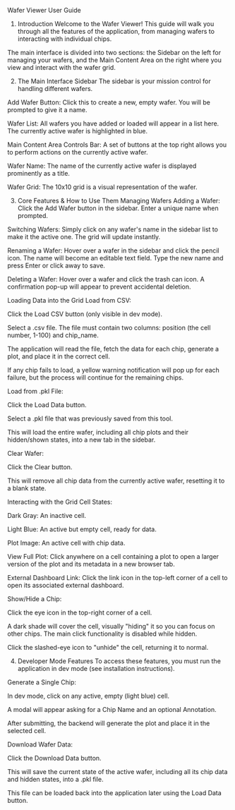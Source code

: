 Wafer Viewer User Guide
1. Introduction
Welcome to the Wafer Viewer! This guide will walk you through all the features of the application, from managing wafers to interacting with individual chips.

The main interface is divided into two sections: the Sidebar on the left for managing your wafers, and the Main Content Area on the right where you view and interact with the wafer grid.

2. The Main Interface
Sidebar
The sidebar is your mission control for handling different wafers.

Add Wafer Button: Click this to create a new, empty wafer. You will be prompted to give it a name.

Wafer List: All wafers you have added or loaded will appear in a list here. The currently active wafer is highlighted in blue.

Main Content Area
Controls Bar: A set of buttons at the top right allows you to perform actions on the currently active wafer.

Wafer Name: The name of the currently active wafer is displayed prominently as a title.

Wafer Grid: The 10x10 grid is a visual representation of the wafer.

3. Core Features & How to Use Them
Managing Wafers
Adding a Wafer: Click the Add Wafer button in the sidebar. Enter a unique name when prompted.

Switching Wafers: Simply click on any wafer's name in the sidebar list to make it the active one. The grid will update instantly.

Renaming a Wafer: Hover over a wafer in the sidebar and click the pencil icon. The name will become an editable text field. Type the new name and press Enter or click away to save.

Deleting a Wafer: Hover over a wafer and click the trash can icon. A confirmation pop-up will appear to prevent accidental deletion.

Loading Data into the Grid
Load from CSV:

Click the Load CSV button (only visible in dev mode).

Select a .csv file. The file must contain two columns: position (the cell number, 1-100) and chip_name.

The application will read the file, fetch the data for each chip, generate a plot, and place it in the correct cell.

If any chip fails to load, a yellow warning notification will pop up for each failure, but the process will continue for the remaining chips.

Load from .pkl File:

Click the Load Data button.

Select a .pkl file that was previously saved from this tool.

This will load the entire wafer, including all chip plots and their hidden/shown states, into a new tab in the sidebar.

Clear Wafer:

Click the Clear button.

This will remove all chip data from the currently active wafer, resetting it to a blank state.

Interacting with the Grid
Cell States:

Dark Gray: An inactive cell.

Light Blue: An active but empty cell, ready for data.

Plot Image: An active cell with chip data.

View Full Plot: Click anywhere on a cell containing a plot to open a larger version of the plot and its metadata in a new browser tab.

External Dashboard Link: Click the link icon in the top-left corner of a cell to open its associated external dashboard.

Show/Hide a Chip:

Click the eye icon in the top-right corner of a cell.

A dark shade will cover the cell, visually "hiding" it so you can focus on other chips. The main click functionality is disabled while hidden.

Click the slashed-eye icon to "unhide" the cell, returning it to normal.

4. Developer Mode Features
To access these features, you must run the application in dev mode (see installation instructions).

Generate a Single Chip:

In dev mode, click on any active, empty (light blue) cell.

A modal will appear asking for a Chip Name and an optional Annotation.

After submitting, the backend will generate the plot and place it in the selected cell.

Download Wafer Data:

Click the Download Data button.

This will save the current state of the active wafer, including all its chip data and hidden states, into a .pkl file.

This file can be loaded back into the application later using the Load Data button.
